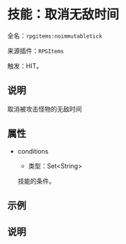 # 技能：取消无敌时间

<!-- 本文件是通过游戏内 `/rpgitem gen-wiki` 命令生成的。 -->
<!-- 请只在对应的 "beginCustomXXXX" 与 "endCustomXXXX" 间编辑。  -->
<!-- 如果您想修改技能或其属性的描述， -->
<!-- 请修改 "resources/lang/zh_CN.yml" 中对应的项。 -->

全名：`rpgitems:noimmutabletick`

来源插件：`RPGItems`

触发：HIT。

<!-- beginCustomHeader -->
<!-- endCustomHeader -->

## 说明

取消被攻击怪物的无敌时间
<!-- beginCustomDescription -->
<!-- endCustomDescription -->

## 属性

* conditions

  * 类型：Set&lt;String&gt;

  技能的条件。

<!-- beginCustomProperties -->
<!-- endCustomProperties -->

## 示例

<!-- beginCustomExample -->
<!-- endCustomExample -->

## 说明

<!-- beginCustomNote -->
<!-- endCustomNote -->